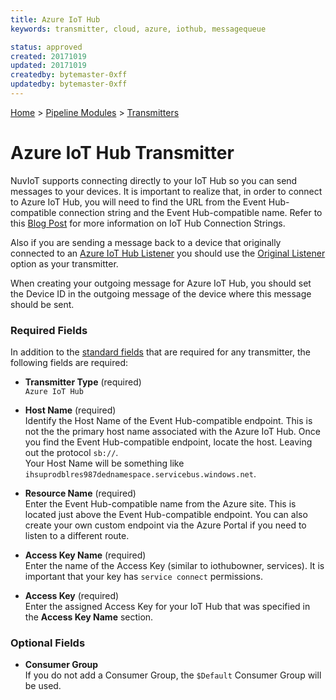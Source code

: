 ```yaml
---
title: Azure IoT Hub
keywords: transmitter, cloud, azure, iothub, messagequeue

status: approved
created: 20171019
updated: 20171019
createdby: bytemaster-0xff
updatedby: bytemaster-0xff
---
```

[Home](../../Index.md) > [Pipeline Modules](../Index.md) > [Transmitters](../Transmitter.md)

# Azure IoT Hub Transmitter

NuvIoT supports connecting directly to your IoT Hub so you can send messages to your devices.  It is important to realize that, in order to connect to Azure IoT Hub,
you will need to find the URL from the Event Hub-compatible connection string and the Event Hub-compatible name. Refer to this [Blog Post](https://blogs.msdn.microsoft.com/iotdev/2017/05/09/understand-different-connection-strings-in-azure-iot-hub/) for more information on IoT Hub Connection Strings.  

Also if you are sending a message back to a device that originally connected to an [Azure IoT Hub Listener](../Listeners/AzureIoTHub.md) you should use the [Original Listener](OriginalListener.md) option as your transmitter.

When creating your outgoing message for Azure IoT Hub, you should set the Device ID in the outgoing message of the device where this message should be sent. 

### Required Fields

In addition to the [standard fields](../../Topics/StandardFields.md) that are required for any transmitter, the following fields are required:

* **Transmitter Type** (required)  
`Azure IoT Hub`

* **Host Name** (required)  
Identify the Host Name of the Event Hub-compatible endpoint.  This is not the the primary host name associated with the Azure IoT Hub. 
Once you find the Event Hub-compatible endpoint, locate the host.  Leaving out the protocol `sb://`.  
Your Host Name will be something like `ihsuprodblres987dednamespace.servicebus.windows.net`.

* **Resource Name** (required)      
Enter the Event Hub-compatible name from the Azure site.  This is located just above the Event Hub-compatible endpoint. 
You can also create your own custom endpoint via the Azure Portal if you need to listen to a different route.

* **Access Key Name** (required)    
Enter the name of the Access Key (similar to iothubowner, services).  It is important that your key has `service connect` permissions.

* **Access Key** (required)  
Enter the assigned Access Key for your IoT Hub that was specified in the **Access Key Name** section.

### Optional Fields
* **Consumer Group**    
If you do not add a Consumer Group, the `$Default` Consumer Group will be used.
